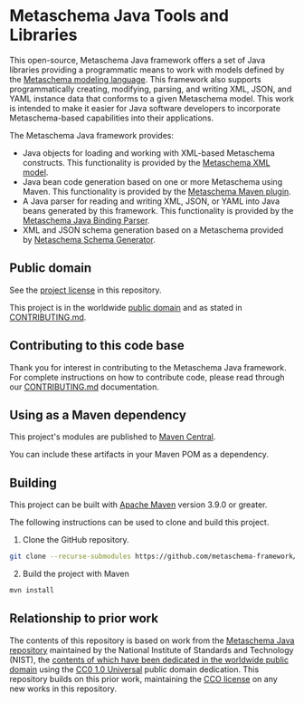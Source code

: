 # Metaschema Java Tools and Libraries

This open-source, Metaschema Java framework offers a set of Java libraries providing a programmatic means to work with models defined by the [Metaschema modeling language](https://github.com/metaschema-framework/metaschema). This framework also supports programmatically creating, modifying, parsing, and writing XML, JSON, and YAML instance data that conforms to a given Metaschema model. This work is intended to make it easier for Java software developers to incorporate Metaschema-based capabilities into their applications.

The Metaschema Java framework provides:

- Java objects for loading and working with XML-based Metaschema constructs. This functionality is provided by the [Metaschema XML model](core/).
- Java bean code generation based on one or more Metaschema using Maven. This functionality is provided by the [Metaschema Maven plugin](metaschema-maven-plugin/).
- A Java parser for reading and writing XML, JSON, or YAML into Java beans generated by this framework. This functionality is provided by the [Metaschema Java Binding Parser](databind/).
- XML and JSON schema generation based on a Metaschema provided by [Netaschema Schema Generator](schemagen/).

## Public domain

See the [project license](LICENSE.md) in this repository.

This project is in the worldwide [public domain](LICENSE.md) and as stated in [CONTRIBUTING.md](CONTRIBUTING.md).

## Contributing to this code base

Thank you for interest in contributing to the Metaschema Java framework. For complete instructions on how to contribute code, please read through our [CONTRIBUTING.md](CONTRIBUTING.md) documentation.

## Using as a Maven dependency

This project's modules are published to [Maven Central](https://search.maven.org/search?q=g:dev.metaschema).

You can include these artifacts in your Maven POM as a dependency.

## Building

This project can be built with [Apache Maven](https://maven.apache.org/) version 3.9.0 or greater.

The following instructions can be used to clone and build this project.

1. Clone the GitHub repository.

```bash
git clone --recurse-submodules https://github.com/metaschema-framework/metaschema-java.git 
```

2. Build the project with Maven

```bash
mvn install
```

## Relationship to prior work

The contents of this repository is based on work from the [Metaschema Java repository](https://github.com/usnistgov/metaschema-java/) maintained by the National Institute of Standards and Technology (NIST), the [contents of which have been dedicated in the worldwide public domain](https://github.com/usnistgov/metaschema-java/blob/1a496e4bcf905add6b00a77a762ed3cc31bf77e6/LICENSE.md) using the [CC0 1.0 Universal](https://creativecommons.org/publicdomain/zero/1.0/) public domain dedication. This repository builds on this prior work, maintaining the [CCO license](https://github.com/metaschema-framework/metaschema-java/blob/main/LICENSE.md) on any new works in this repository.
